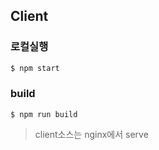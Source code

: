 ## Client

### 로컬실행

```s
$ npm start
```

### build

```
$ npm run build
```

> client소스는 nginx에서 serve
